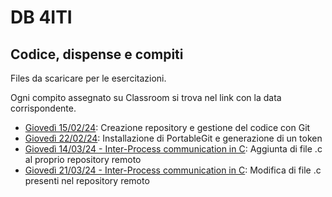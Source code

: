 # DB 4ITI
## Codice, dispense e compiti
Files da scaricare per le esercitazioni.

Ogni compito assegnato su Classroom si trova nel link con la data corrispondente.

- [Giovedì 15/02/24](https://github.com/rosarusso/Esercitazione-per-classe-4ITI.git): Creazione repository e gestione del codice con Git
- [Giovedì 22/02/24](https://github.com/rosarusso/Git-tutorial.git): Installazione di PortableGit e generazione di un token
- [Giovedì 14/03/24 - Inter-Process communication in C](14-03-24.md): Aggiunta di file .c al proprio repository remoto
- [Giovedì 21/03/24 - Inter-Process communication in C](14-03-24.md): Modifica di file .c presenti nel repository remoto
